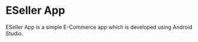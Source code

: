 <h1>ESeller App</h1>

ESeller App is a simple E-Commerce app which is developed using Android Studio.